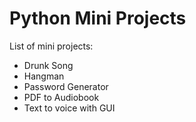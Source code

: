 # Python Mini Projects

List of mini projects:
- Drunk Song
- Hangman
- Password Generator
- PDF to Audiobook
- Text to voice with GUI
